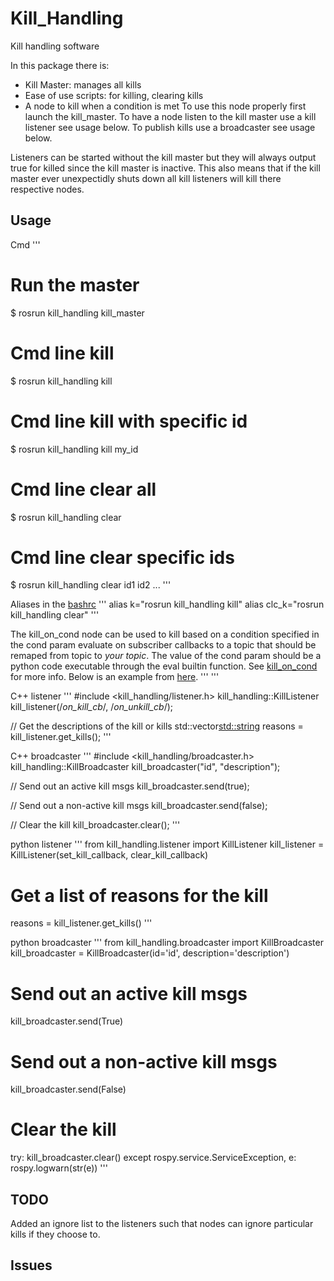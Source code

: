 Kill\_Handling
==============

Kill handling software

In this package there is:
* Kill Master: manages all kills
* Ease of use scripts: for killing, clearing kills
* A node to kill when a condition is met
To use this node properly first launch the kill_master. To have a node listen to the kill master use a kill listener see usage below. To publish kills use a broadcaster see usage below.

Listeners can be started without the kill master but they will always output true for killed since the kill master is inactive. This also means that if the kill master ever unexpectidly shuts down all kill listeners will kill there respective nodes.

## Usage
Cmd
'''
# Run the master
$ rosrun kill_handling kill_master

# Cmd line kill
$ rosrun kill_handling kill

# Cmd line kill with specific id
$ rosrun kill_handling kill my_id

# Cmd line clear all
$ rosrun kill_handling clear

# Cmd line clear specific ids
$ rosrun kill_handling clear id1 id2 ...
'''

Aliases in the [bashrc](https://github.com/uf-mil/uf-mil/blob/master/bashrc)
'''
alias k="rosrun kill_handling kill"
alias clc_k="rosrun kill_handling clear"
'''

The kill_on_cond node can be used to kill based on a condition specified in the cond param evaluate on subscriber callbacks to a topic that should be remaped from topic to _your topic_. The value of the cond param should be a python code executable through the eval builtin function. See [kill_on_cond](https://github.com/uf-mil/software-common/blob/master/kill_handling/scripts/kill_on_cond) for more info. Below is an example from [here](https://github.com/uf-mil/SubjuGator/blob/master/sub_launch/launch/common.xml).
'''
<node pkg="kill_handling" type="kill_on_cond" name="height_over_bottom_kill">
    <remap from="topic" to="dvl/range"/>
    <param name="cond" value="data &lt; .25"/>
  </node>
'''

C++ listener
'''
#include <kill_handling/listener.h>
kill_handling::KillListener kill_listener(/*on_kill_cb*/, /*on_unkill_cb*/);

// Get the descriptions of the kill or kills
std::vector<std::string> reasons = kill_listener.get_kills();
'''

C++ broadcaster
'''
#include <kill_handling/broadcaster.h>
kill_handling::KillBroadcaster kill_broadcaster("id", "description");

// Send out an active kill msgs
kill_broadcaster.send(true);

// Send out a non-active kill msgs
kill_broadcaster.send(false);

// Clear the kill 
kill_broadcaster.clear();
'''

python listener
'''
from kill_handling.listener import KillListener
kill_listener = KillListener(set_kill_callback, clear_kill_callback)

# Get a list of reasons for the kill
reasons = kill_listener.get_kills()
'''

python broadcaster
'''
from kill_handling.broadcaster import KillBroadcaster
kill_broadcaster = KillBroadcaster(id='id', description='description')

# Send out an active kill msgs
kill_broadcaster.send(True)

# Send out a non-active kill msgs
kill_broadcaster.send(False)

# Clear the kill 
try:
    kill_broadcaster.clear()
except rospy.service.ServiceException, e:
    rospy.logwarn(str(e))
'''

## TODO
Added an ignore list to the listeners such that nodes can ignore particular kills if they choose to.

## Issues
